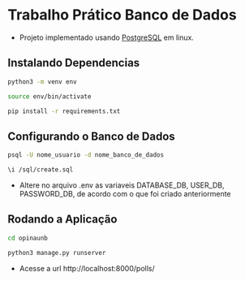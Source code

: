 # Trabalho Prático Banco de Dados

- Projeto implementado usando [PostgreSQL](https://www.postgresql.org/download/) em linux.

## Instalando Dependencias

```bash
python3 -m venv env
```

```bash
source env/bin/activate
```

```bash
pip install -r requirements.txt
```

## Configurando o Banco de Dados

```bash
psql -U nome_usuario -d nome_banco_de_dados
```

```bash
\i /sql/create.sql
```

- Altere no arquivo .env as variaveis DATABASE_DB, USER_DB, PASSWORD_DB, de acordo com o que foi criado anteriormente


## Rodando a Aplicação

```bash
cd opinaunb
```

```bash
python3 manage.py runserver
```

- Acesse a url http://localhost:8000/polls/